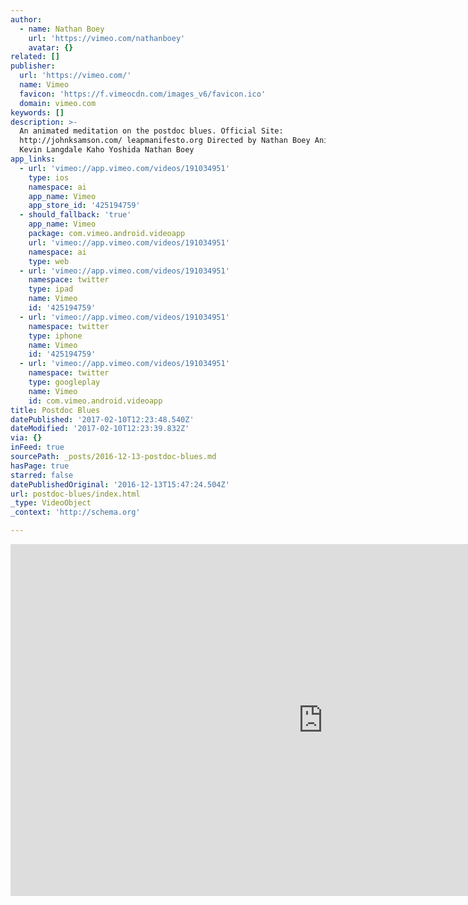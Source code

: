 ```yaml
---
author:
  - name: Nathan Boey
    url: 'https://vimeo.com/nathanboey'
    avatar: {}
related: []
publisher:
  url: 'https://vimeo.com/'
  name: Vimeo
  favicon: 'https://f.vimeocdn.com/images_v6/favicon.ico'
  domain: vimeo.com
keywords: []
description: >-
  An animated meditation on the postdoc blues. Official Site:
  http://johnksamson.com/ leapmanifesto.org Directed by Nathan Boey Animation by
  Kevin Langdale Kaho Yoshida Nathan Boey
app_links:
  - url: 'vimeo://app.vimeo.com/videos/191034951'
    type: ios
    namespace: ai
    app_name: Vimeo
    app_store_id: '425194759'
  - should_fallback: 'true'
    app_name: Vimeo
    package: com.vimeo.android.videoapp
    url: 'vimeo://app.vimeo.com/videos/191034951'
    namespace: ai
    type: web
  - url: 'vimeo://app.vimeo.com/videos/191034951'
    namespace: twitter
    type: ipad
    name: Vimeo
    id: '425194759'
  - url: 'vimeo://app.vimeo.com/videos/191034951'
    namespace: twitter
    type: iphone
    name: Vimeo
    id: '425194759'
  - url: 'vimeo://app.vimeo.com/videos/191034951'
    namespace: twitter
    type: googleplay
    name: Vimeo
    id: com.vimeo.android.videoapp
title: Postdoc Blues
datePublished: '2017-02-10T12:23:48.540Z'
dateModified: '2017-02-10T12:23:39.832Z'
via: {}
inFeed: true
sourcePath: _posts/2016-12-13-postdoc-blues.md
hasPage: true
starred: false
datePublishedOriginal: '2016-12-13T15:47:24.504Z'
url: postdoc-blues/index.html
_type: VideoObject
_context: 'http://schema.org'

---
```

<iframe src="https://cdn.embedly.com/widgets/media.html?src=https%3A%2F%2Fplayer.vimeo.com%2Fvideo%2F191034951&amp;url=https%3A%2F%2Fvimeo.com%2F191034951&amp;image=https%3A%2F%2Fi.vimeocdn.com%2Fvideo%2F601912250_1280.jpg&amp;key=b7d04c9b404c499eba89ee7072e1c4f7&amp;type=text%2Fhtml&amp;schema=vimeo" width="1000" height="563" scrolling="no" frameborder="0" allowfullscreen="" style=""></iframe>